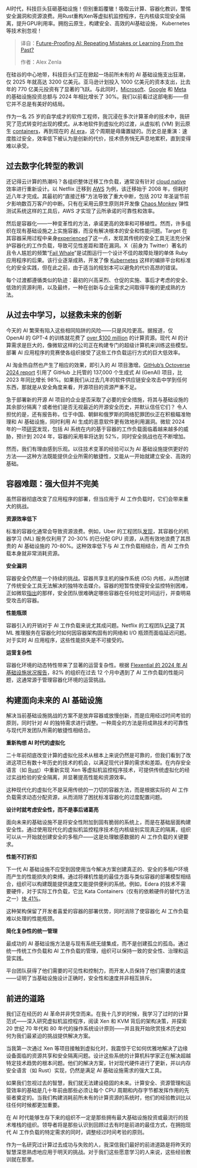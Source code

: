 <!--
title: 面向未来的AI：重蹈覆辙还是从历史中学习？
cover: https://cdn.thenewstack.io/media/2025/05/f044c2ab-future-proofing-ai.jpg
summary: AI时代，科技巨头狂砸基础设施！但别重蹈覆辙！吸取云计算、容器化教训，警惕安全漏洞和资源浪费。用Rust重构Xen等虚拟机监控程序，在内核级实现安全隔离，提升GPU利用率。拥抱云原生，构建安全、高效的AI基础设施， Kubernetes等技术别忽视！
-->

AI时代，科技巨头狂砸基础设施！但别重蹈覆辙！吸取云计算、容器化教训，警惕安全漏洞和资源浪费。用Rust重构Xen等虚拟机监控程序，在内核级实现安全隔离，提升GPU利用率。拥抱云原生，构建安全、高效的AI基础设施， Kubernetes等技术别忽视！

> 译自：[Future-Proofing AI: Repeating Mistakes or Learning From the Past?](https://thenewstack.io/future-proofing-ai-repeating-mistakes-or-learning-from-the-past/)
> 
> 作者：Alex Zenla

在硅谷的中心地带，科技巨头们正在掀起一场前所未有的 AI 基础设施支出狂潮，仅 2025 年就高达 3200 亿美元。亚马逊计划投入 1000 亿美元的资本支出，比去年的 770 亿美元投资有了显著的飞跃。与此同时，[Microsoft](https://news.microsoft.com/?utm_content=inline+mention)、[Google](https://cloud.google.com/?utm_content=inline+mention) 和 [Meta](https://about.meta.meta/?utm_content=inline+mention) 的基础设施投资总额与 2024 年相比增长了 30%。我们以前看过这部电影——但它并不总是有美好的结局。

作为一名 25 岁的自学成才的软件工程师，我沉浸在多次计算革命的技术中，我研究了范式转变时出现的模式。从本地软件到虚拟化的过渡，从虚拟机 (VM) 到云原生 [containers](https://thenewstack.io/introduction-to-containers/)，再到现在的 [AI era](https://thenewstack.io/ai-agents-a-comprehensive-introduction-for-developers/)，这个周期是毋庸置疑的。历史总是重演：速度胜过安全，效率低下被认为是创新的代价，技术债务悄无声息地累积，直到变得难以承受。

## 过去数字化转型的教训

还记得云计算的热潮吗？各组织整体迁移工作负载，通常没有针对 [cloud native](https://thenewstack.io/cloud-native/) 效率进行重新设计。以 Netflix 迁移到 [AWS](https://aws.amazon.com/?utm_content=inline+mention) 为例，该迁移始于 2008 年，但耗时近八年才完成。其最初的“直接迁移”方法导致了重大中断，包括 2012 年圣诞节前夕影响数百万客户的中断。只有在采用云原生原则并开发像 [Chaos Monkey](https://thenewstack.io/chaos-engineering-business-value/) 弹性测试系统这样的工具后，AWS 才实现了云所承诺的可靠性和效率。

然后是容器化——一种变革性的方法，承诺更高的效率和可移植性。然而，许多组织在现有基础设施之上实施容器，而没有解决根本的安全和性能问题。Target 在其容器采用过程中亲身[experienced](https://www.ciodive.com/news/target-cloud-migration/628448/)了这一点，发现其传统的安全工具无法充分保护容器化的工作负载，导致可见性差距和潜在漏洞。X（前身为 Twitter）著名的且令人尴尬的频繁“[Fail Whale](https://www.wired.com/2013/11/qa-with-chris-fry/)”是试图运行一个设计不佳的故障处理的单体 Ruby 应用程序的后果。该行业逐渐成熟，开发了像 [Kubernetes](https://thenewstack.io/kubernetes/) 这样的编排平台和标准化的安全实践，但在此之前，由于适当的规划本可以避免的代价高昂的错误。

每个过渡都遵循类似的轨迹：最初的兴高采烈、仓促的实施、事后才考虑的安全、低效的资源利用，以及最终，一种在创新与企业需求之间取得平衡的更成熟的方法。

## 从过去中学习，以拯救未来的创新

今天的 AI 繁荣有陷入这些相同陷阱的风险——只是风险更高。据报道，仅 OpenAI 的 GPT-4 的训练就花费了 [over $100 million](https://www.wired.com/story/openai-ceo-sam-altman-the-age-of-giant-ai-models-is-already-over/) 的计算资源。现代 AI 的计算需求是巨大的，像微软这样的公司正在构建专门的超级计算机来训练这些模型。部署 AI 应用程序的竞赛使各组织接受了这些工作负载运行方式的巨大低效率。

AI 淘金热自然也产生了相应的效果，即引入的 AI 项目激增。[GitHub’s Octoverse 2024 report](https://github.blog/news-insights/octoverse/octoverse-2024/) 引用了 GitHub 上托管的 137,000 个生成式 AI (GenAI) 项目，比 2023 年同比增长 98%。如果我们从过去几年的软件供应链安全攻击中学到任何东西，那就是从安全角度来看，开源项目的资源严重不足。

急于部署新的开源 AI 项目的企业是否采取了必要的安全措施，将其与基础设施的其余部分隔离？或者他们是否无视最近的开源安全历史，并默认信任它们？
令人担忧的是，还有报告称，位于中国、朝鲜和俄罗斯的网络犯罪团伙正在积极瞄准物理和 AI 基础设施，同时利用 AI 生成的恶意软件更有效地利用漏洞。微软 2024 年的一项[研究](https://techcommunity.microsoft.com/blog/microsoftdefendercloudblog/new-innovations-in-container-security-with-unified-visibility-investigations-and/4298593)发现，包括 AI 系统在内的基于容器的工作负载面临着越来越多的威胁，预计到 2024 年，容器的采用率将达到 52%，同时安全挑战也在不断增加。

然而，我们有理由感到乐观。以往技术变革的经验可以为 AI 基础设施提供更好的方法——这种方法既能提供企业所需的敏捷性，又能从一开始就建立安全、高效的基础。

## 容器难题：强大但并不完美

虽然容器彻底改变了应用程序的部署，但当应用于 AI 工作负载时，它们会带来重大的挑战。

**资源效率低下**

标准的容器化通常会导致资源浪费。例如，Uber 的工程团队[发现](https://www.uber.com/blog/scaling-ai-ml-infrastructure-at-uber/)，其容器化的机器学习 (ML) 服务仅利用了 20-30% 的已分配 GPU 资源，从而有效地浪费了其昂贵的 AI 基础设施的 70-80%。这种效率低下与 AI 工作负载相结合，而 AI 工作负载本身就非常消耗资源。

**安全漏洞**

容器安全仍然是一个持续的挑战。容器共享主机的操作系统 (OS) 内核，从而创建了传统安全工具无法解决的独特攻击媒介。容器的短暂性使得安全监控特别困难，正如微软[指出](https://techcommunity.microsoft.com/blog/microsoftdefendercloudblog/new-innovations-in-container-security-with-unified-visibility-investigations-and/4298593)的那样，安全团队很难确定哪些容器在任何给定时间运行，并查明易受攻击的容器。

**性能瓶颈**

容器引入的开销对于 AI 工作负载来说尤其成问题。Netflix 的工程团队[记录](https://www.linkedin.com/pulse/navigating-network-challenges-case-study-netflixs-traffic-gogte-xlotf/)了其 ML 推理服务在容器化时如何因容器架构固有的网络和 I/O 瓶颈而面临延迟问题。对于实时 AI 应用程序，这些性能损失是不可接受的。

**运营复杂性**

容器化环境的动态特性带来了显著的运营复杂性。根据 [Flexential 的 2024 年 AI 基础设施状况报告](https://www.flexential.com/system/files/file/2024-07/flexential-state-of-ai-infrastructure-report-2024-hvc.pdf)，82% 的组织在过去 12 个月中遇到了 AI 工作负载的性能问题，这通常源于管理容器化环境的运营挑战。

## 构建面向未来的 AI 基础设施

解决当前基础设施挑战的方案不是放弃容器或放慢创新，而是应用经过时间考验的原则，同时针对 AI 的独特需求进行调整。一种周全的方法是将成熟技术的可靠性与现代开发团队所需的敏捷性相结合。

**重新构想 AI 时代的虚拟化**

二十年前彻底改变计算的虚拟化技术从根本上来说仍然是可靠的，但我们看到了改进这项已有数十年历史的技术的机会，以满足现代计算的需求和差距。在内存安全语言（如 [Rust](https://thenewstack.io/rust-programming-language/)）中重新实现 Xen 等虚拟机监控程序技术，可提供传统虚拟化的经过实战检验的安全隔离，并显著提高性能和资源效率。

这种现代化的虚拟化不是采用传统的一刀切的容器方法，而是根据实际的 AI 工作负载需求动态分配资源，从而消除了困扰标准容器化的过度配置问题。

**设计时就考虑安全性，而不是事后诸葛亮**

面向未来的基础设施不是将安全性附加到固有脆弱的系统上，而是在基础层面构建安全性。通过使用现代化的虚拟机监控程序技术在内核级别实现真正的隔离，组织可以从一开始就创建安全的多租户——这是处理敏感数据的 AI 工作负载的关键要求。

**性能不打折扣**

下一代 AI 基础设施不应受到因使用当今解决方案创建真正的、安全的多租户环境而产生的性能损失的束缚。通过将裸机性能的最佳方面与类似容器的部署模型相结合，组织可以构建既能提供速度又能提供便利的系统。例如，Edera 的技术不需要硬件，对于实际工作负载，它比 Kata Containers（仅有的依赖硬件的替代方法之一）[快 41%](https://arxiv.org/abs/2501.04580)。

这种架构保留了开发者喜爱的容器的部署优势，同时消除了使容器化 AI 工作负载难以处理的性能瓶颈。

**简化复杂性的统一管理**

最成功的 AI 基础设施方法是与现有系统无缝集成，而不是创建孤立的孤岛。通过统一传统工作负载和 AI 工作负载的管理，组织可以保持一致的安全性、治理和运营实践。

平台团队获得了他们需要的可见性和控制力，而开发人员保持了他们需要的速度——证明了当基础设施设计正确时，安全性和速度并非相互排斥。

## 前进的道路

我们正在经历的 AI 革命并非凭空而来。在我十几岁的时候，我学习了过时的计算范式——深入研究虚拟机监控程序，阅读 Xen 和 KVM 背后的架构决策，并探索 20 世纪 70 年代和 80 年代的操作系统设计原则——并且我开始欣赏技术历史如何为我们最紧迫的挑战提供解决方案。

当我第一次通过 Xen 等项目接触到虚拟化时，我震惊于它如何优雅地解决了边缘设备面临的资源共享和安全隔离问题。设计这些系统的计算机科学家正在解决超越特定技术趋势的根本问题。他们的解决方案，针对现代硬件进行了更新，并以内存安全语言（如 Rust）实现，仍然是满足 AI 基础设施需求的强大工具。

如果我们忽视过去的智慧，我们就无法建设稳固的未来。计算安全、资源管理和运营效率的基础是几十年前由那些必须让每个 CPU 周期和内存字节都发挥作用的先驱者奠定的。当我们构建消耗前所未有的计算资源的系统时，他们的经验教训比以往任何时候都更加重要。

在 AI 时代能够生存下来的组织不一定是那些拥有最大基础设施投资或最流行的技术堆栈的组织。领导者将是那些认识到回顾过去有时是前进的最佳方式，在拥抱现代 AI 工作负载的特定需求的同时，调整经过时间考验的原则。

作为一名研究过计算过去成功与失败的人，我深信我们最好的前进道路是将昨天的智慧深思熟虑地应用于明天的挑战。对于我们这些愿意学习的人来说，这些经验教训就在那里。